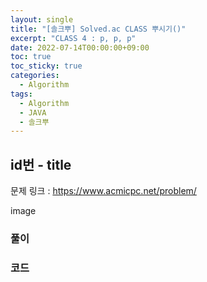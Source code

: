 ```yaml
---
layout: single
title: "[솔크뿌] Solved.ac CLASS 뿌시기()"
excerpt: "CLASS 4 : p, p, p"
date: 2022-07-14T00:00:00+09:00
toc: true
toc_sticky: true
categories:
  - Algorithm
tags:
  - Algorithm
  - JAVA
  - 솔크뿌
---
```

## id번 - title
문제 링크 : <https://www.acmicpc.net/problem/>

image

### 풀이

### 코드
```java

```